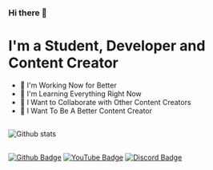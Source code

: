 ### Hi there 👋

<!--
**musarda/musarda** is a ✨ _special_ ✨ repository because its `README.md` (this file) appears on your GitHub profile.
-->

# I'm a Student, Developer and Content Creator

- 🔭 I'm Working Now for Better
- 🌱 I'm Learning Everything Right Now
- 👯 I Want to Collaborate with Other Content Creators
- 🎯 I Want To Be A Better Content Creator

## 

![Github stats](https://github-readme-stats.vercel.app/api?username=musarda&show_icons=true&theme=tokyonight)

##
<!--
[![Top Langs](https://github-readme-stats.vercel.app/api/top-langs/?username=musarda)](https://github.com/musarda/github-readme-stats)

##
-->
[![Github Badge](https://img.shields.io/badge/-GitHub-000?style=quare&labelColor=000&logo=GitHub&logoColor=white&link=link)](https://www.github.com/musarda) 
[![YouTube Badge](https://img.shields.io/badge/-YouTube-c4302b?style=quare&labelColor=c4302b&logo=YouTube&logoColor=white&link=link)](https://www.youtube.com/@CodeChain)
[![Discord Badge](https://img.shields.io/badge/-Discord-738adb?style=quare&labelColor=blurple&logo=Discord&logoColor=white&link=link)](https://discord.gg/Kaye7tpHcQ)
<!--
[![Code Badge](https://img.shields.io/badge/-Code-738adb?style=quare&labelColor=blurple&logo=Code&logoColor=white&link=link)](https://discord.gg/evZ5pD3dRG)
-->
